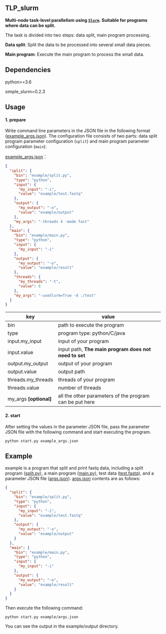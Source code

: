 ## TLP_slurm

**Multi-node task-level parallelism using [`Slurm`](https://github.com/SchedMD/slurm). Suitable for programs where data can be split.**

The task is divided into two steps: data split, main program processing.

**Data split**: Split the data to be processed into several small data pieces.

**Main program**: Execute the main program to process the small data.

## Dependencies

python>=3.6

simple_slurm=0.2.3

## Usage

#### 1. prepare

Write command line parameters in the JSON file in the following format ([example_args.json](example/example_args.json)). The configuration file consists of two parts: data split program parameter configuration (`split`) and main program parameter configuration (`main`).

[example_args.json](example/example_args.json)：

```json
{
  "split": {
    "bin": "example/split.py",
    "type": "python",
    "input": {
      "my_input": "-i",
      "value": "example/test.fastq"
    },
    "output": {
      "my_output": "-o",
      "value": "example/output"
    },
    "my_args": "-threads 4 -mode fast"
  },
  "main": {
    "bin": "example/main.py",
    "type": "python",
    "input": {
      "my_input": "-i"
    },
    "output": {
      "my_output": "-o",
      "value": "example/result"
    },
    "threads": {
      "my_threads": "-t",
      "value": 8
    },
    "my_args": "-useSlurm=True -d ./test"
  }
}
```

| key                    | value                                                   |
| ---------------------- | ------------------------------------------------------- |
| bin                    | path to execute the program                             |
| type                   | program type: python/C/java                             |
| input.my_input         | input of your program                                   |
| input.value            | input path, **The main program does not need to set**   |
| output.my_output       | output of your program                                  |
| output.value           | output path                                             |
| threads.my_threads     | threads of your program                                 |
| threads.value          | number of threads                                       |
| my_args **[optional]** | all the other parameters of the program can be put here |

#### 2. start

After setting the values in the parameter JSON file, pass the parameter JSON file with the following command and start executing the program.

```shell
python start.py example_args.json
```

## Example

example is a program that split and print fastq data, including a split program ([split.py](example/split.py)), a main program ([main.py](example/main.py)), test data ([test.fastq](example/test.fastq)), and a parameter JSON file ([args.json](example/args.json)). [args.json](example/args.json) contents are as follows:

```json
{
  "split": {
    "bin": "example/split.py",
    "type": "python",
    "input": {
      "my_input": "-i",
      "value": "example/test.fastq"
    },
    "output": {
      "my_output": "-o",
      "value": "example/output"
    }
  },
  "main": {
    "bin": "example/main.py",
    "type": "python",
    "input": {
      "my_input": "-i"
    },
    "output": {
      "my_output": "-o",
      "value": "example/result"
    }
  }
}
```

Then execute the following command:

```shell
python start.py example/args.json
```

You can see the output in the example/output directory.